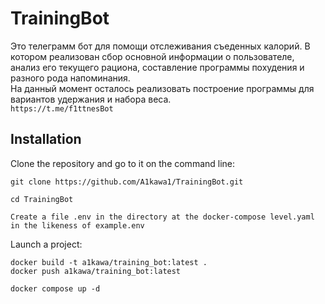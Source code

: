 # TrainingBot
Это телеграмм бот для помощи отслеживания съеденных калорий. В котором реализован сбор основной информации о пользователе, анализ его текущего рациона, составление программы похудения и разного рода напоминания.  
На данный момент осталось реализовать построение программы для вариантов удержания и набора веса.  
`https://t.me/f1ttnesBot`

## Installation

Clone the repository and go to it on the command line:

```
git clone https://github.com/A1kawa1/TrainingBot.git
```

```
cd TrainingBot
```

`Create a file .env in the directory at the docker-compose level.yaml in the likeness of example.env`  

Launch a project:

```
docker build -t a1kawa/training_bot:latest .  
docker push a1kawa/training_bot:latest  

docker compose up -d
```

